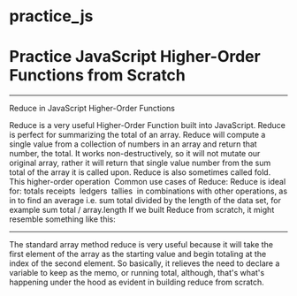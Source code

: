 # practice_js
# Practice JavaScript Higher-Order Functions from Scratch

---

Reduce in JavaScript Higher-Order Functions

Reduce is a very useful Higher-Order Function built into JavaScript. Reduce is perfect for summarizing the total of an array. Reduce will compute a single value from a collection of numbers in an array and return that number, the total. It works non-destructively, so it will not mutate our original array, rather it will return that single value number from the sum total of the array it is called upon.
Reduce is also sometimes called fold. This higher-order operation 
Common use cases of Reduce: Reduce is ideal for:
totals
receipts 
ledgers 
tallies 
in combinations with other operations, as in to find an average i.e. sum total divided by the length of the data set, for example sum total / array.length
If we built Reduce from scratch, it might resemble something like this: 


<script src="https://gist.github.com/reneecruz/fdf13dd38a4d95b96f2ccc2da4875554.js"></script>




---

The standard array method reduce is very useful because it will take the first element of the array as the starting value and begin totaling at the index of the second element. So basically, it relieves the need to declare a variable to keep as the memo, or running total, although, that's what's happening under the hood as evident in building reduce from scratch.
